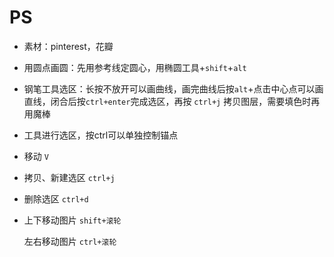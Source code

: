 # PS

- 素材：pinterest，花瓣

- 用圆点画圆：先用参考线定圆心，用椭圆工具+`shift`+`alt`

- 钢笔工具选区：长按不放开可以画曲线，画完曲线后按`alt`+点击中心点可以画直线，闭合后按`ctrl+enter`完成选区，再按 `ctrl+j` 拷贝图层，需要填色时再用魔棒

- 工具进行选区，按ctrl可以单独控制锚点

- 移动 `V`

- 拷贝、新建选区 `ctrl+j`

- 删除选区 `ctrl+d`

- 上下移动图片 `shift+滚轮`

	左右移动图片 `ctrl+滚轮`

